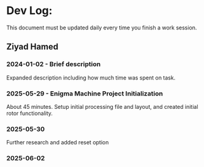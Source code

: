 # Dev Log:

This document must be updated daily every time you finish a work session.

## Ziyad Hamed

### 2024-01-02 - Brief description
Expanded description including how much time was spent on task.

### 2025-05-29 - Enigma Machine Project Initialization
About 45 minutes.
Setup initial processing file and layout, and created initial rotor functionality.

### 2025-05-30
Further research and added reset option

### 2025-06-02
